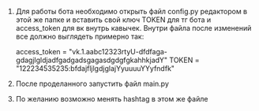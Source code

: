 1. Для работы бота необходимо открыть файл config.py редактором
   в этой же папке и вставить свой ключ TOKEN для тг бота и access_token для вк внутрь кавычек.
   Внутри файла после изменений все должно выглядеть примерно так:

   access_token = "vk.1.aabc12323rtyU-dfdfaga-gdagjlgldjadfgadgadsgagasdgdgfgkahhkjadY"
   TOKEN = "122234535235:bfdajfljlgdjglajYyuuuuYYyfndfk"

2. После проделанного запустить файл main.py
3. По желанию возможно менять hashtag в этом же файле
